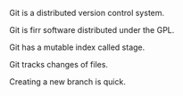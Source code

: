 Git is a distributed version control system.

Git is firr software distributed under the GPL.

Git has a mutable index called stage.

Git tracks changes of files.

Creating a new branch is quick.
